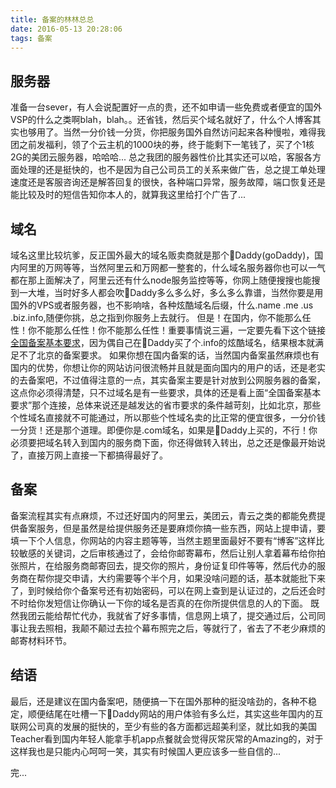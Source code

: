 ```yaml
---
title: 备案的林林总总
date: 2016-05-13 20:28:06
tags: 备案
---
```

## 服务器

准备一台sever，有人会说配置好一点的贵，还不如申请一些免费或者便宜的国外VSP的什么之类啊blah，blah。。还省钱，然后买个域名就好了，什么个人博客其实也够用了。当然一分价钱一分货，你把服务国外自然访问起来各种慢啦，难得我团之前发福利，领了个云主机的1000块的券，终于能剩下一笔钱了，买了个1核2G的美团云服务器，哈哈哈...
总之我团的服务器性价比其实还可以哈，客服各方面处理的还是挺快的，也不是因为自己公司员工的关系来做广告，总之提工单处理速度还是客服咨询还是解答回复的很快，各种端口异常，服务故障，端口恢复还是能比较及时的短信告知你本人的，就算我这里给打个广告了...

## 域名

域名这里比较坑爹，反正国外最大的域名贩卖商就是那个🐶Daddy(goDaddy)，国内阿里的万网等等，当然阿里云和万网都一整套的，什么域名服务器你也可以一气都在那上面解决了，阿里云还有什么node服务监控等等，你网上随便搜搜也能搜到一大堆，当时好多人都会吹🐶Daddy多么多么好，多么多么靠谱，当然你要是用国外的VPS或者服务器，也不影响啥，各种炫酷域名后缀，什么.name .me .us .biz.info,随便你挑，总之指到你服务上去就行。
但是！在国内，你不能那么任性！你不能那么任性！你不能那么任性！重要事情说三遍，一定要先看下这个链接[全国备案基本要求](http://beian.west.cn/province.asp)，因为偶自己在🐶Daddy买了个.info的炫酷域名，结果根本就满足不了北京的备案要求。
如果你想在国内备案的话，当然国内备案虽然麻烦也有国内的优势，你想让你的网站访问很流畅并且就是面向国内的用户的话，还是老实的去备案吧，不过值得注意的一点，其实备案主要是针对放到公网服务器的备案，这点你必须得清楚，只不过域名是有一些要求，具体的还是看上面“全国备案基本要求”那个连接，总体来说还是越发达的省市要求的条件越苛刻，比如北京，那些个性域名直接就不可能通过，所以那些个性域名卖的比正常的便宜很多，一分价钱一分货！还是那个道理。即便你是.com域名，如果是🐶Daddy上买的，不行！你必须要把域名转入到国内的服务商下面，你还得做转入转出，总之还是像最开始说了，直接万网上直接一下都搞得最好了。

## 备案

备案流程其实有点麻烦，不过还好国内的阿里云，美团云，青云之类的都能免费提供备案服务，但是虽然是给提供服务还是要麻烦你搞一些东西，网站上提申请，要填一下个人信息，你网站的内容主题等等，当然主题里面最好不要有“博客”这样比较敏感的关键词，之后审核通过了，会给你邮寄幕布，然后让别人拿着幕布给你拍张照片，在给服务商邮寄回去，提交你的照片，身份证复印件等等，然后代办的服务商在帮你提交申请，大约需要等个半个月，如果没啥问题的话，基本就能批下来了，到时候给你个备案号还有初始密码，可以在网上查到是认证过的，之后还会时不时给你发短信让你确认一下你的域名是否真的在你所提供信息的人的下面。
既然我团云能给帮忙代办，我就省了好多事情，信息网上填了，提交通过后，公司同事让我去照相，我颠不颠过去拉个幕布照完之后，等就行了，省去了不老少麻烦的邮寄材料环节。

## 结语

最后，还是建议在国内备案吧，随便搞一下在国外那种的挺没啥劲的，各种不稳定，顺便结尾在吐槽一下🐶Daddy网站的用户体验有多么烂，其实这些年国内的互联网公司真的发展的挺快的，至少有些的各方面都远超美利坚，就比如我的美国Teacher看到国内年轻人能拿手机app点餐就会觉得灰常灰常的Amazing的，对于这样我也是只能内心呵呵一笑，其实有时候国人更应该多一些自信的...

完...